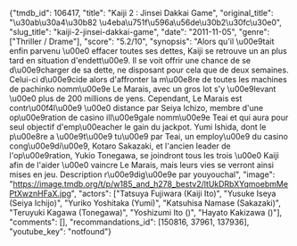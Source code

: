 {"tmdb_id": 106417, "title": "Kaiji 2 : Jinsei Dakkai Game", "original_title": "\u30ab\u30a4\u30b82 \u4eba\u751f\u596a\u56de\u30b2\u30fc\u30e0", "slug_title": "kaiji-2-jinsei-dakkai-game", "date": "2011-11-05", "genre": ["Thriller / Drame"], "score": "5.2/10", "synopsis": "Alors qu'il \u00e9tait enfin parvenu \u00e0 effacer toutes ses dettes, Kaiji se retrouve un an plus tard en situation d'endett\u00e9. Il se voit offrir une chance de se d\u00e9charger de sa dette, ne disposant pour cela que de deux semaines.  Celui-ci d\u00e9cide alors d'affronter la m\u00e8re de toutes les machines de pachinko nomm\u00e9e Le Marais, avec un gros lot s'y \u00e9levant \u00e0 plus de 200 millions de yens.  Cependant, Le Marais est contr\u00f4l\u00e9 \u00e0 distance par Seiya Ichizo, membre d'une op\u00e9ration de casino ill\u00e9gale nomm\u00e9e Teai et qui aura pour seul objectif d'emp\u00eacher le gain du jackpot.  Yumi Ishida, dont le p\u00e8re a \u00e9t\u00e9 tu\u00e9 par Teai, un employ\u00e9 du casino cong\u00e9di\u00e9, Kotaro Sakazaki, et l'ancien leader de l'op\u00e9ration, Yukio Tonegawa, se joindront tous les trois \u00e0 Kaiji afin de l'aider \u00e0 vaincre Le Marais, mais leurs vies se verront ainsi mises en jeu.  Description r\u00e9dig\u00e9e par youyouchal", "image": "https://image.tmdb.org/t/p/w185_and_h278_bestv2/ltUkDRbXYqmoebmMePtXwznHFaX.jpg", "actors": ["Tatsuya Fujiwara (Kaiji Ito)", "Yusuke Iseya (Seiya Ichijo)", "Yuriko Yoshitaka (Yumi)", "Katsuhisa Namase (Sakazaki)", "Teruyuki Kagawa (Tonegawa)", "Yoshizumi Ito ()", "Hayato Kakizawa ()"], "comments": [], "recommandations_id": [150816, 37961, 137936], "youtube_key": "notfound"}